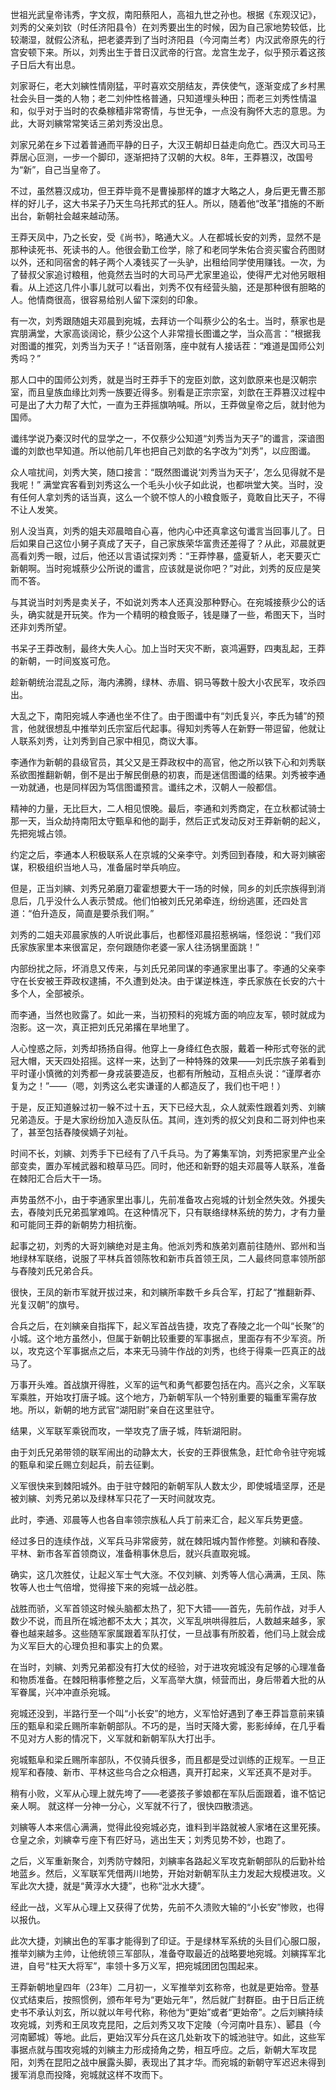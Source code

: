 世祖光武皇帝讳秀，字文叔，南阳蔡阳人，高祖九世之孙也。根据《东观汉记》，刘秀的父亲刘钦（时任济阳县令）在刘秀要出生的时候，因为自己家地势较低，比较潮湿，就假公济私，把老婆弄到了当时济阳县（今河南兰考）内汉武帝原先的行宫安顿下来。所以，刘秀出生于昔日汉武帝的行宫。龙宫生龙子，似乎预示着这孩子日后大有出息。

刘家哥仨，老大刘縯性情刚猛，平时喜欢交朋结友，弄侠使气，逐渐变成了乡村黑社会头目一类的人物；老二刘仲性格普通，只知道埋头种田；而老三刘秀性情温和，似乎对于当时的农桑稼穑非常寄情，与世无争，一点没有胸怀大志的意思。为此，大哥刘縯常常笑话三弟刘秀没出息。

刘家兄弟在乡下过着普通而平静的日子，大汉王朝却日益走向危亡。西汉大司马王莽居心叵测，一步一个脚印，逐渐把持了汉朝的大权。8年，王莽篡汉，改国号为“新”，自己当皇帝了。

不过，虽然篡汉成功，但王莽毕竟不是曹操那样的雄才大略之人，身后更无曹丕那样的好儿子，这大书呆子乃天生乌托邦式的狂人。所以，随着他“改革”措施的不断出台，新朝社会越来越动荡。

王莽天凤中，乃之长安，受《尚书》，略通大义。人在都城长安的刘秀，显然不是那种读死书、死读书的人。他很会勤工俭学，除了和老同学朱佑合资买蜜合药图财以外，还和同宿舍的韩子两个人凑钱买了一头驴，出租给同学使用赚钱。一次，为了替叔父家追讨粮租，他竟然去当时的大司马严尤家里追讼，使得严尤对他另眼相看。从上述这几件小事儿就可以看出，刘秀不仅有经营头脑，还是那种很有胆略的人。他情商很高，很容易给别人留下深刻的印象。

有一次，刘秀跟随姐夫邓晨到宛城，去拜访一个叫蔡少公的名士。当时，蔡家也是宾朋满堂，大家高谈阔论，蔡少公这个人非常擅长图谶之学，当众高言：“根据我对图谶的推究，刘秀当为天子！”话音刚落，座中就有人接话茬：“难道是国师公刘秀吗？”

那人口中的国师公刘秀，就是当时王莽手下的宠臣刘歆，这刘歆原来也是汉朝宗室，而且皇族血缘比刘秀一族要近得多。别看是正宗宗室，刘歆在王莽篡汉过程中可是出了大力帮了大忙，一直为王莽摇旗呐喊。所以，王莽做皇帝之后，就封他为国师。

谶纬学说乃秦汉时代的显学之一，不仅蔡少公知道“刘秀当为天子”的谶言，深谙图谶的刘歆也早知道。所以他前几年也把自己刘歆的名字改为“刘秀”，以应图谶。

众人喧扰间，刘秀大笑，随口接言：“既然图谶说‘刘秀当为天子’，怎么见得就不是我呢！”
满堂宾客看到刘秀这么一个毛头小伙子如此说，也都哄堂大笑。当时，没有任何人拿刘秀的话当真，这么一个貌不惊人的小粮食贩子，竟敢自比天子，不得不让人发笑。

别人没当真，刘秀的姐夫邓晨暗自心喜，他内心中还真拿这句谶言当回事儿了。日后如果自己这位小舅子真成了天子，自己家族荣华富贵还差得了？从此，邓晨就更高看刘秀一眼，过后，他还以言语试探刘秀：“王莽悖暴，盛夏斩人，老天要灭亡新朝啊。当时宛城蔡少公所说的谶言，应该就是说你吧？”对此，刘秀的反应是笑而不答。

与其说当时刘秀是卖关子，不如说刘秀本人还真没那种野心。在宛城接蔡少公的话头，确实就是开玩笑。作为一个精明的粮食贩子，钱是赚了一些，希图天下，当时还非刘秀所望。

书呆子王莽改制，最终大失人心。加上当时天灾不断，哀鸿遍野，四夷乱起，王莽的新朝，一时间岌岌可危。

趁新朝统治混乱之际，海内沸腾，绿林、赤眉、铜马等数十股大小农民军，攻杀四出。

大乱之下，南阳宛城人李通也坐不住了。由于图谶中有“刘氏复兴，李氏为辅”的预言，他就很想乱中推举刘氏宗室后代起事。得知刘秀等人在新野一带逗留，他就让人联系刘秀，让刘秀到自己家中相见，商议大事。

李通作为新朝的县级官员，其父又是王莽政权中的高官，他之所以铁下心和刘秀联系欲图推翻新朝，倒不是出于解民倒悬的初衷，而是迷信图谶的结果。刘秀被李通一劝就通，也是同样因为笃信图谶预言。谶纬之术，汉朝人一般都信。

精神的力量，无比巨大，二人相见恨晚。最后，李通和刘秀商定，在立秋都试骑士那一天，当众劫持南阳太守甄阜和他的副手，然后正式发动反对王莽新朝的起义，先把宛城占领。

约定之后，李通本人积极联系人在京城的父亲李守。刘秀回到舂陵，和大哥刘縯密谋，积极组织当地人马，准备届时举兵响应。

但是，正当刘縯、刘秀兄弟磨刀霍霍想要大干一场的时候，同乡的刘氏宗族得到消息后，几乎没什么人表示赞成。他们怕被刘氏兄弟牵连，纷纷逃匿，还四处言道：“伯升造反，简直是要杀我们啊。”

刘秀的二姐夫邓晨家族的人听说此事后，也都怪邓晨招惹祸端，怪怨说：“我们邓氏家族家里本来很富足，奈何跟随你老婆一家人往汤锅里面跳！”

内部纷扰之际，坏消息又传来，与刘氏兄弟同谋的李通家里出事了。李通的父亲李守在长安被王莽政权逮捕，不久遭到处决。由于谋逆株连，李氏家族在长安的六十多个人，全部被杀。

而李通，当然也败露了。如此一来，当初预料的宛城方面的响应友军，顿时就成为泡影。这一次，真正把刘氏兄弟撂在旱地里了。

人心惶惑之际，刘秀却扬扬自得。他穿上一身绛红色衣服，戴着一种形式夸张的武冠大帽，天天四处招摇。这样一来，达到了一种特殊的效果——刘氏宗族子弟看到平时谨小慎微的刘秀都一身戎装要造反，也都有所触动，互相点头说：“谨厚者亦复为之！”——（嗯，刘秀这么老实谦谨的人都造反了，我们也干吧！）

于是，反正知道躲过初一躲不过十五，天下已经大乱，众人就索性跟着刘秀、刘縯兄弟造反。于是大家纷纷加入造反队伍。其间，连刘秀的叔父刘良和二哥刘仲也来了，甚至包括舂陵侯嫡子刘祉。

时间不长，刘縯、刘秀手下已经有了八千兵马。为了筹集军饷，刘秀把家里产业全部变卖，置办军械武器和粮草马匹。同时，他还和新野的姐夫邓晨等人联系，准备在棘阳汇合后大干一场。

声势虽然不小，由于李通家里出事儿，先前准备攻占宛城的计划全然失效。外援失去，舂陵刘氏兄弟孤掌难鸣。在这种情况下，只有联络绿林系统的势力，才有力量和可能同王莽的新朝势力相抗衡。

起事之初，刘秀的大哥刘縯绝对是主角。他派刘秀和族弟刘嘉前往随州、郢州和当地绿林军联络，说服了平林兵首领陈牧和新市兵首领王凤，二人最终同意率领所部与舂陵刘氏兄弟合兵。

很快，王凤的新市军就开拔过来，和刘縯所率数千乡兵合军，打起了“推翻新莽、光复汉朝”的旗号。

合兵之后，在刘縯亲自指挥下，起义军首战告捷，攻克了舂陵之北一个叫“长聚”的小城。这个地方虽然小，但属于新朝比较重要的军事据点，里面存有不少军资。所以，攻克这个军事据点之后，本来无马骑牛作战的刘秀，也终于得乘一匹真正的战马了。

万事开头难。首战旗开得胜，义军的运气和勇气都要包括在内。高兴之余，义军联军乘胜，开始攻打唐子城。这个地方，乃新朝军队一个特别重要的辎重军需存放地。所以，新朝的地方武官“湖阳尉”亲自在这里驻守。

结果，义军联军乘锐而攻，一举攻克了唐子城，阵斩湖阳尉。

由于刘氏兄弟带领的联军闹出的动静太大，长安的王莽很焦急，赶忙命令驻守宛城的甄阜和梁丘赐立刻起兵，前去征剿。

义军很快来到棘阳城外。由于驻守棘阳的新朝军队人数太少，即使城墙坚厚，还是被刘縯、刘秀兄弟以及绿林军只花了一天时间就攻克。

此时，李通、邓晨等人也各自率领宗族私人兵丁前来汇合，起义军兵势更盛。

经过多日的连续作战，义军兵马非常疲劳，就在棘阳城内暂作修整。刘縯和舂陵、平林、新市各军首领商议，准备稍事休息后，就兴兵直取宛城。

确实，这几次胜仗，让起义军士气大涨。不仅刘縯、刘秀等人信心满满，王凤、陈牧等人也士气倍增，觉得接下来的宛城一战必胜。
    
战胜而骄，义军首领这时候头脑都太热了，犯下大错——首先，先前作战，对手人数少不说，而且所在城池都不太大；其次，义军乱哄哄得胜后，人数越来越多，家眷也越来越多。这些随军家属跟着军队打仗，一旦战事有所胶着，他们马上就会成为义军巨大的心理负担和事实上的负累。

在当时，刘縯、刘秀兄弟都没有打大仗的经验，对于进攻宛城没有足够的心理准备和物质准备。在棘阳稍事修整之后，义军高举大旗，倾营而出，身后带着大批的从军眷属，兴冲冲直杀宛城。

宛城还没到，半路行至一个叫“小长安”的地方，义军恰好遇到了奉王莽旨意前来镇压的甄阜和梁丘赐所率新朝部队。不巧的是，当时天降大雾，影影绰绰，在几乎看不见对方人影的情况下，义军就和新朝军队大打出手。

宛城甄阜和梁丘赐所率部队，不仅骑兵很多，而且都是受过训练的正规军。一旦正规军和舂陵、新市、平林这些乌合之众相遇，真开打起来，义军还真不是对手。

稍有小败，义军从心理上就先垮了——老婆孩子爹娘都在军队后面跟着，谁不惦记亲人啊。
就这样一分神一分心，义军就不行了，很快四散溃逃。

刘縯等人本来信心满满，觉得此役宛城必克，谁料到半路就被人家堵在这里死揍。仓皇之余，刘縯幸亏座下有匹好马，逃出生天；刘秀见势不妙，也跑了。

之后，义军重新聚合，刘秀防守棘阳，刘縯率各路起义军攻克新朝部队的后勤补给地蓝乡。然后，义军联军凭借两川地势，开始对新朝军队主力发起大规模进攻。义军此次大捷，就是“黄淳水大捷”，也称“沘水大捷”。


经此一战，义军从心理上又获得了优势，先前不久溃败大输的“小长安”惨败，也得以报仇。

此次大捷，刘縯出色的军事才能得到了印证。于是绿林军系统的头目们心服口服，推举刘縯为主帅，让他统领三军部队，准备夺取最近的战略要地宛城。刘縯挥军北进，自号“柱天大将军”，率领十多万义军，把宛城团团包围起来。

王莽新朝地皇四年（23年）二月初一，义军推举刘玄称帝，也就是更始帝。登基仪式结束后，按照惯例，颁布年号为“更始元年”，然后就广封群臣。由于日后正统史书不承认刘玄，所以就以年号代称，称他为“更始”或者“更始帝”。之后刘縯持续攻宛城，刘秀和王凤攻克昆阳，之后刘秀又攻下定陵（今河南叶县东）、郾县（今河南郾城）等地。此后，更始汉军分兵在这几处新攻下的城池驻守。如此，这些军事据点就与围攻宛城的刘縯主力形成掎角之势，相互呼应。之后，新朝大军攻昆阳，刘秀在昆阳之战中展露头脚，表现出了其才华。而宛城的新朝守军迟迟未得到援军消息而投降，宛城就这样不攻而下。